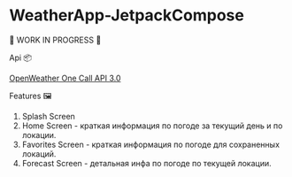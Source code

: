# WeatherApp-JetpackCompose

🚧 WORK IN PROGRESS 🚧


Api 📦

[OpenWeather One Call API 3.0](https://openweathermap.org/api/one-call-3) 

Features 🖼
1. Splash Screen
2. Home Screen - краткая информация по погоде за текущий день и по локации.
3. Favorites Screen - краткая информация по погоде для сохраненных локаций.
4. Forecast Screen - детальная инфа по погоде по текущей локации.
